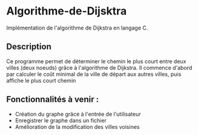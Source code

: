 # Algorithme-de-Dijsktra
Implémentation de l'algorithme de Dijkstra en langage C.

## Description

Ce programme permet de déterminer le chemin le plus court entre deux villes (deux noeuds) grâce à l'algorithme de Dijkstra.
Il commence d'abord par calculer le coût minimal de la ville de départ aux autres villes, puis affiche le plus court chemin

## Fonctionnalités à venir :

- Création du graphe grâce à l'entrée de l'utilisateur
- Enregistrer le graphe dans un fichier
- Amélioration de la modification des villes voisines
